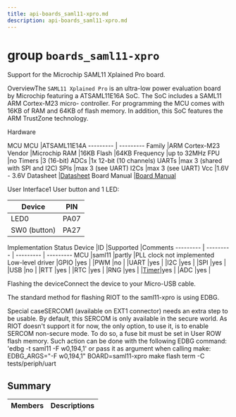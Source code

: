 ```yaml
---
title: api-boards_saml11-xpro.md
description: api-boards_saml11-xpro.md
---
```

# group `boards_saml11-xpro` 

Support for the Microchip SAML11 Xplained Pro board.

OverviewThe `SAML11 Xplained Pro` is an ultra-low power evaluation board by Microchip featuring a ATSAML11E16A SoC. The SoC includes a SAML11 ARM Cortex-M23 micro- controller. For programming the MCU comes with 16KB of RAM and 64KB of flash memory. In addition, this SoC features the ARM TrustZone technology.

Hardware

MCU
MCU   |ATSAML11E14A
--------- | ---------
Family   |ARM Cortex-M23
Vendor   |Microchip
RAM   |16KB
Flash   |64KB
Frequency   |up to 32MHz
FPU   |no
Timers   |3 (16-bit)
ADCs   |1x 12-bit (10 channels)
UARTs   |max 3 (shared with SPI and I2C)
SPIs   |max 3 (see UART)
I2Cs   |max 3 (see UART)
Vcc   |1.6V - 3.6V
Datasheet   |[Datasheet](http://ww1.microchip.com/downloads/en/DeviceDoc/SAM-L10L11%20Family-DataSheet%20-%20DS60001513B.pdf)
Board Manual   |[Board Manual](http://ww1.microchip.com/downloads/en/DeviceDoc/70005359B.pdf)

User Interface1 User button and 1 LED:

Device   |PIN
--------- | ---------
LED0   |PA07
SW0 (button)   |PA27

Implementation Status
Device   |ID   |Supported   |Comments
--------- | --------- | --------- | ---------
MCU   |saml11   |partly   |PLL clock not implemented
Low-level driver   |GPIO   |yes   |
|PWM   |no   |
|UART   |yes   |
|I2C   |yes   |
|SPI   |yes   |
|USB   |no   |
|RTT   |yes   |
|RTC   |yes   |
|RNG   |yes   |
|[Timer](./doc/starlight-docs/src/content/docs/apidoc/api-pkg_paho_mqtt.md#structTimer)|yes   |
|ADC   |yes   |

Flashing the deviceConnect the device to your Micro-USB cable.

The standard method for flashing RIOT to the saml11-xpro is using EDBG.

Special caseSERCOM1 (available on EXT1 connector) needs an extra step to be usable. By default, this SERCOM is only available in the secure world. As RIOT doesn't support it for now, the only option, to use it, is to enable SERCOM non-secure mode. To do so, a fuse bit must be set in User ROW flash memory. Such action can be done with the following EDBG command: 'edbg -t saml11 -F w0,194,1' or pass it as argument when calling make: EDBG_ARGS="-F w0,194,1" BOARD=saml11-xpro make flash term -C tests/periph/uart

## Summary

 Members                        | Descriptions                                
--------------------------------|---------------------------------------------


